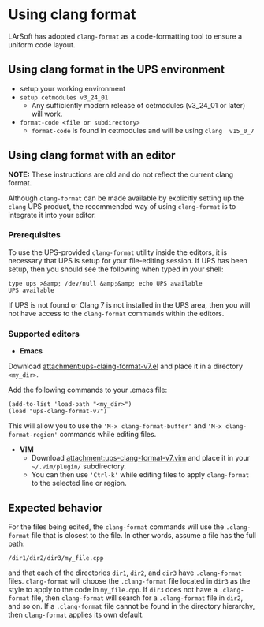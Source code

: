 
# Using clang format


LArSoft has adopted `clang-format` as a code-formatting tool to ensure a uniform code layout. 

## Using clang format in the UPS environment

- setup your working environment
- `setup cetmodules v3_24_01`
   - Any sufficiently modern release of cetmodules (v3_24_01 or later) will work.
- `format-code <file or subdirectory>`
   - `format-code` is found in cetmodules and will be using `clang  v15_0_7`


## Using clang format with an editor

**NOTE:** These instructions are old and do not reflect the current clang format.

Although `clang-format` can be made available by explicitly setting up the `clang` UPS product, the recommended way of using `clang-format` is to integrate it into your editor.

### Prerequisites

To use the UPS-provided `clang-format` utility inside the editors, it is necessary that UPS is setup for your file-editing session. If UPS has been setup, then you should see the following when typed in your shell:

    type ups >&amp; /dev/null &amp;&amp; echo UPS available
    UPS available

If UPS is not found or Clang 7 is not installed in the UPS area, then you will not have access to the `clang-format` commands within the editors.

### Supported editors

- **Emacs**

Download [attachment:ups-claing-format-v7.el](ups-clang-format-v7.el) and place it in a directory `<my_dir>`.

Add the following commands to your .emacs file:

    (add-to-list 'load-path "<my_dir>")
    (load "ups-clang-format-v7")

This will allow you to use the `'M-x clang-format-buffer'` and `'M-x clang-format-region'` commands while editing files.

-   **VIM**
    -   Download [attachment:ups-clang-format-v7.vim](ups-clang-format-v7.vim) and place it in your `~/.vim/plugin/` subdirectory.
    -   You can then use `'Ctrl-k'` while editing files to apply `clang-format` to the selected line or region.

## Expected behavior

For the files being edited, the `clang-format` commands will use the `.clang-format` file that is closest to the file. In other words, assume a file has the full path:

    /dir1/dir2/dir3/my_file.cpp

and that each of the directories `dir1`, `dir2`, and `dir3` have `.clang-format` files. `clang-format` will choose the `.clang-format` file located in `dir3` as the style to apply to the code in `my_file.cpp`. If `dir3` does not have a `.clang-format` file, then `clang-format` will search for a `.clang-format` file in `dir2`, and so on. If a `.clang-format` file cannot be found in the directory hierarchy, then `clang-format` applies its own default.

